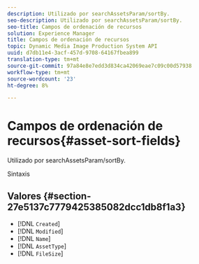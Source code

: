 ```yaml
---
description: Utilizado por searchAssetsParam/sortBy.
seo-description: Utilizado por searchAssetsParam/sortBy.
seo-title: Campos de ordenación de recursos
solution: Experience Manager
title: Campos de ordenación de recursos
topic: Dynamic Media Image Production System API
uuid: d7db11e4-3acf-457d-9708-64167fbea899
translation-type: tm+mt
source-git-commit: 97a84e8e7edd3d834ca42069eae7c09c00d57938
workflow-type: tm+mt
source-wordcount: '23'
ht-degree: 8%

---
```



# Campos de ordenación de recursos{#asset-sort-fields}

Utilizado por searchAssetsParam/sortBy.

Sintaxis

## Valores {#section-27e5137c7779425385082dcc1db8f1a3}

* [!DNL `Created`]
* [!DNL `Modified`]
* [!DNL `Name`]
* [!DNL `AssetType`]
* [!DNL `FileSize`]

